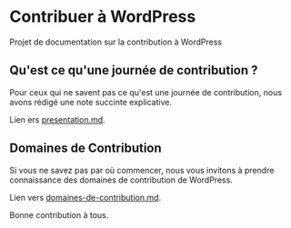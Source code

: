 # Contribuer à WordPress

Projet de documentation sur la contribution à WordPress

## Qu'est ce qu'une journée de contribution ?
Pour ceux qui ne savent pas ce qu'est une journée de contribution, nous avons rédigé une note succinte explicative.

Lien ers [presentation.md](presentation.md).

## Domaines de Contribution

Si vous ne savez pas par où commencer, nous vous invitons à prendre connaissance des domaines de contribution de WordPress.

Lien vers [domaines-de-contribution.md](domaines-de-contribution.md).


Bonne contribution à tous.
